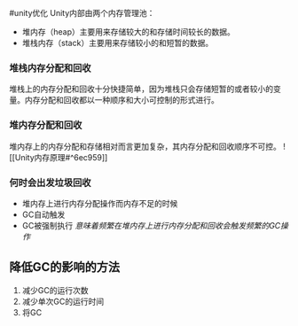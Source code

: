 #unity优化 
Unity内部由两个内存管理池：
- 堆内存（heap）主要用来存储较大的和存储时间较长的数据。
- 堆栈内存（stack）主要用来存储较小的和短暂的数据。

### 堆栈内存分配和回收
堆栈上的内存分配和回收十分快捷简单，因为堆栈只会存储短暂的或者较小的变量。内存分配和回收都以一种顺序和大小可控制的形式进行。

### 堆内存分配和回收
堆内存上的内存分配和存储相对而言更加复杂，其内存分配和回收顺序不可控。
![[Unity内存原理#^6ec959]]
### 何时会出发垃圾回收
- 堆内存上进行内存分配操作而内存不足的时候
- GC自动触发
- GC被强制执行
*意味着频繁在堆内存上进行内存分配和回收会触发频繁的GC操作*

## 降低GC的影响的方法
1. 减少GC的运行次数
2. 减少单次GC的运行时间
3. 将GC